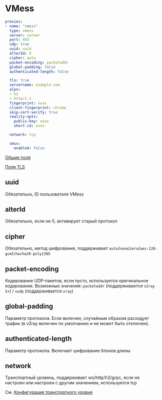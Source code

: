 # VMess

```{.yaml linenums="1"}
proxies:
- name: "vmess"
  type: vmess
  server: server
  port: 443
  udp: true
  uuid: uuid
  alterId: 0
  cipher: auto
  packet-encoding: packetaddr
  global-padding: false
  authenticated-length: false

  tls: true
  servername: example.com
  alpn:
  - h2
  - http/1.1
  fingerprint: xxxx
  client-fingerprint: chrome
  skip-cert-verify: true
  reality-opts:
    public-key: xxxx
    short-id: xxxx

  network: tcp

  smux:
    enabled: false
```

[Общие поля](./index.md)

[Поля TLS](./tls.md)

## uuid

Обязательно, ID пользователя VMess

## alterId

Обязательно, если не 0, активирует старый протокол

## cipher

Обязательно, метод шифрования, поддерживает `auto`/`none`/`zero`/`aes-128-gcm`/`chacha20-poly1305`

## packet-encoding

Кодирование UDP-пакетов, если пусто, используется оригинальное кодирование. Возможные значения: `packetaddr` (поддерживается `v2ray 5+`) / `xudp` (поддерживается `xray`)

## global-padding

Параметр протокола. Если включен, случайным образом расходует трафик (в v2ray включен по умолчанию и не может быть отключен).

## authenticated-length

Параметр протокола. Включает шифрование блоков длины

## network

Транспортный уровень, поддерживает ws/http/h2/grpc, если не настроен или настроен с другим значением, используется tcp

См. [Конфигурация транспортного уровня](./transport.md) 